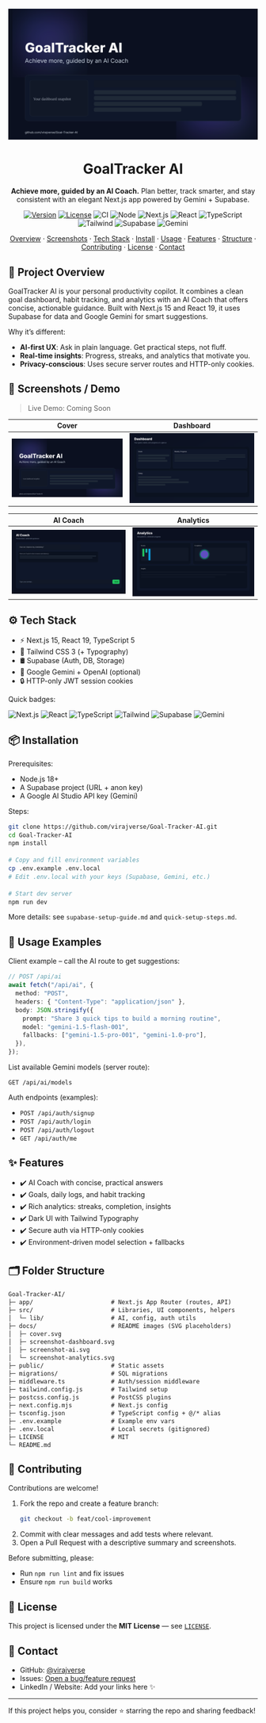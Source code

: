 <div align="center">

![Cover](docs/cover.svg)

<h1>GoalTracker AI</h1>
<p><strong>Achieve more, guided by an AI Coach.</strong> Plan better, track smarter, and stay consistent with an elegant Next.js app powered by Gemini + Supabase.</p>

<p>
  <a href="https://github.com/virajverse/Goal-Tracker-AI"><img alt="Version" src="https://img.shields.io/badge/version-0.0.0-blue" /></a>
  <a href="LICENSE"><img alt="License" src="https://img.shields.io/badge/License-MIT-green" /></a>
  <img alt="CI" src="https://img.shields.io/badge/CI-GitHub_Actions-grey?logo=githubactions" />
  <img alt="Node" src="https://img.shields.io/badge/Node-18%2B-43853d?logo=node.js&logoColor=white" />
  <img alt="Next.js" src="https://img.shields.io/badge/Next.js-15-black?logo=next.js" />
  <img alt="React" src="https://img.shields.io/badge/React-19-61DAFB?logo=react&logoColor=white" />
  <img alt="TypeScript" src="https://img.shields.io/badge/TypeScript-5-3178C6?logo=typescript&logoColor=white" />
  <img alt="Tailwind" src="https://img.shields.io/badge/TailwindCSS-3-38B2AC?logo=tailwindcss&logoColor=white" />
  <img alt="Supabase" src="https://img.shields.io/badge/Supabase-2-3FCF8E?logo=supabase&logoColor=white" />
  <img alt="Gemini" src="https://img.shields.io/badge/Gemini-API-4285F4?logo=google&logoColor=white" />
</p>

<p>
  <a href="#-project-overview">Overview</a> ·
  <a href="#-screenshots--demo">Screenshots</a> ·
  <a href="#-tech-stack">Tech Stack</a> ·
  <a href="#-installation">Install</a> ·
  <a href="#-usage-examples">Usage</a> ·
  <a href="#-features">Features</a> ·
  <a href="#-folder-structure">Structure</a> ·
  <a href="#-contributing">Contributing</a> ·
  <a href="#-license">License</a> ·
  <a href="#-contact">Contact</a>
</p>

</div>

## 🚀 Project Overview

GoalTracker AI is your personal productivity copilot. It combines a clean goal dashboard, habit tracking, and analytics with an AI Coach that offers concise, actionable guidance. Built with Next.js 15 and React 19, it uses Supabase for data and Google Gemini for smart suggestions.

Why it’s different:
- **AI-first UX**: Ask in plain language. Get practical steps, not fluff.
- **Real-time insights**: Progress, streaks, and analytics that motivate you.
- **Privacy-conscious**: Uses secure server routes and HTTP-only cookies.

## 🎥 Screenshots / Demo

> Live Demo: Coming Soon

| Cover | Dashboard |
|---|---|
| ![Cover](docs/cover.svg) | ![Dashboard](docs/screenshot-dashboard.svg) |

| AI Coach | Analytics |
|---|---|
| ![AI Coach](docs/screenshot-ai.svg) | ![Analytics](docs/screenshot-analytics.svg) |

## ⚙️ Tech Stack

- ⚡ Next.js 15, React 19, TypeScript 5
- 🎨 Tailwind CSS 3 (+ Typography)
- 🛢️ Supabase (Auth, DB, Storage)
- 🤖 Google Gemini + OpenAI (optional)
- 🔒 HTTP-only JWT session cookies

Quick badges:

![Next.js](https://img.shields.io/badge/Next.js-15-black?logo=next.js)
![React](https://img.shields.io/badge/React-19-61DAFB?logo=react&logoColor=white)
![TypeScript](https://img.shields.io/badge/TypeScript-5-3178C6?logo=typescript&logoColor=white)
![Tailwind](https://img.shields.io/badge/TailwindCSS-3-38B2AC?logo=tailwindcss&logoColor=white)
![Supabase](https://img.shields.io/badge/Supabase-2-3FCF8E?logo=supabase&logoColor=white)
![Gemini](https://img.shields.io/badge/Gemini-API-4285F4?logo=google&logoColor=white)

## 📦 Installation

Prerequisites:
- Node.js 18+
- A Supabase project (URL + anon key)
- A Google AI Studio API key (Gemini)

Steps:

```bash
git clone https://github.com/virajverse/Goal-Tracker-AI.git
cd Goal-Tracker-AI
npm install

# Copy and fill environment variables
cp .env.example .env.local
# Edit .env.local with your keys (Supabase, Gemini, etc.)

# Start dev server
npm run dev
```

More details: see `supabase-setup-guide.md` and `quick-setup-steps.md`.

## 🧪 Usage Examples

Client example – call the AI route to get suggestions:

```ts
// POST /api/ai
await fetch("/api/ai", {
  method: "POST",
  headers: { "Content-Type": "application/json" },
  body: JSON.stringify({
    prompt: "Share 3 quick tips to build a morning routine",
    model: "gemini-1.5-flash-001",
    fallbacks: ["gemini-1.5-pro-001", "gemini-1.0-pro"],
  }),
});
```

List available Gemini models (server route):

```http
GET /api/ai/models
```

Auth endpoints (examples):
- `POST /api/auth/signup`
- `POST /api/auth/login`
- `POST /api/auth/logout`
- `GET /api/auth/me`

## ✨ Features

- ✔️ AI Coach with concise, practical answers
- ✔️ Goals, daily logs, and habit tracking
- ✔️ Rich analytics: streaks, completion, insights
- ✔️ Dark UI with Tailwind Typography
- ✔️ Secure auth via HTTP-only cookies
- ✔️ Environment-driven model selection + fallbacks

## 🗂️ Folder Structure

```text
Goal-Tracker-AI/
├─ app/                      # Next.js App Router (routes, API)
├─ src/                      # Libraries, UI components, helpers
│  └─ lib/                   # AI, config, auth utils
├─ docs/                     # README images (SVG placeholders)
│  ├─ cover.svg
│  ├─ screenshot-dashboard.svg
│  ├─ screenshot-ai.svg
│  └─ screenshot-analytics.svg
├─ public/                   # Static assets
├─ migrations/               # SQL migrations
├─ middleware.ts             # Auth/session middleware
├─ tailwind.config.js        # Tailwind setup
├─ postcss.config.js         # PostCSS plugins
├─ next.config.mjs           # Next.js config
├─ tsconfig.json             # TypeScript config + @/* alias
├─ .env.example              # Example env vars
├─ .env.local                # Local secrets (gitignored)
├─ LICENSE                   # MIT
└─ README.md
```

## 🤝 Contributing

Contributions are welcome!

1. Fork the repo and create a feature branch:
   ```bash
   git checkout -b feat/cool-improvement
   ```
2. Commit with clear messages and add tests where relevant.
3. Open a Pull Request with a descriptive summary and screenshots.

Before submitting, please:
- Run `npm run lint` and fix issues
- Ensure `npm run build` works

## 📄 License

This project is licensed under the **MIT License** — see [`LICENSE`](LICENSE).

## 👤 Contact

- GitHub: [@virajverse](https://github.com/virajverse)
- Issues: [Open a bug/feature request](https://github.com/virajverse/Goal-Tracker-AI/issues)
- LinkedIn / Website: Add your links here ✨

---

If this project helps you, consider ⭐ starring the repo and sharing feedback! 
